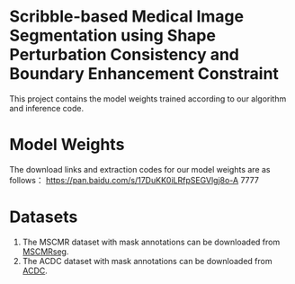 # Scribble-based Medical Image Segmentation using Shape Perturbation Consistency and Boundary Enhancement Constraint
This project contains the model weights trained according to our algorithm and inference code.

# Model Weights
The download links and extraction codes for our model weights are as follows：
https://pan.baidu.com/s/17DuKK0iLRfpSEGVlgj8o-A 
7777

# Datasets
1. The MSCMR dataset with mask annotations can be downloaded from [MSCMRseg](https://zmiclab.github.io/zxh/0/mscmrseg19/data.html).
2. The ACDC dataset with mask annotations can be downloaded from [ACDC](https://www.creatis.insa-lyon.fr/Challenge/acdc/).

